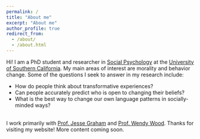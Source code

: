 ```yaml
---
permalink: /
title: "About me"
excerpt: "About me"
author_profile: true
redirect_from: 
  - /about/
  - /about.html
---
```


Hi! I am a PhD student and researcher in <a href="https://en.wikipedia.org/wiki/Social_psychology">Social Psychology</a> at the <a href="https://www.usc.edu/">University of Southern California</a>. My main areas of interest are morality and behavior change. Some of the questions I seek to answer in my research include: 
<br>
<ul>
  <li>How do people think about transformative experiences?</li>
  <li>Can people accurately predict who is open to changing their beliefs?</li>
  <li>What is the best way to change our own language patterns in socially-minded ways?</li> 
</ul>
<br>
  I work primarily with <a href="http://eccles.utah.edu/team/jesse-graham/">Prof. Jesse Graham</a> and <a href="http://dornsife.usc.edu/wendy-wood/">Prof. Wendy Wood</a>. Thanks for visiting my website! More content coming soon.
